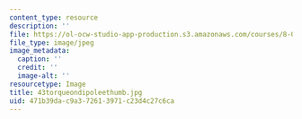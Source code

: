 ```yaml
---
content_type: resource
description: ''
file: https://ol-ocw-studio-app-production.s3.amazonaws.com/courses/8-02-physics-ii-electricity-and-magnetism-spring-2007/471b39dac9a372613971c23d4c27c6ca_43torqueondipoleethumb.jpg
file_type: image/jpeg
image_metadata:
  caption: ''
  credit: ''
  image-alt: ''
resourcetype: Image
title: 43torqueondipoleethumb.jpg
uid: 471b39da-c9a3-7261-3971-c23d4c27c6ca
---
```

